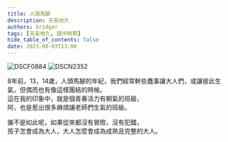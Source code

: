 ```yaml
---
title: 人頭馬腳
description: 天長地久
authors: bridger
tags: [天長地久, 國中時期]
hide_table_of_contents: false
date: 2023-08-03T13:00
---
```


![DSCF0884](https://e.brid.pw/i/2023/08/03/nw1m0u.webp)
![DSCN2352](https://e.brid.pw/i/2023/08/17/nkmxga.webp)


<!-- truncate -->
8年前，13，14歲，人頭馬腳的年紀，我們經常幹些蠢事讓大人們，或讓彼此生氣，但偶而也有像這樣團結的時候。  
這在我的印象中，就是個青春活力有朝氣的班級，  
阿，也是惹出很多麻煩讓老師們生氣的班級。  

誰不是如此呢，如果從來都沒有冒險，沒有犯錯，  
孩子怎會成為大人，大人怎麼會成為成熟且完整的大人。  